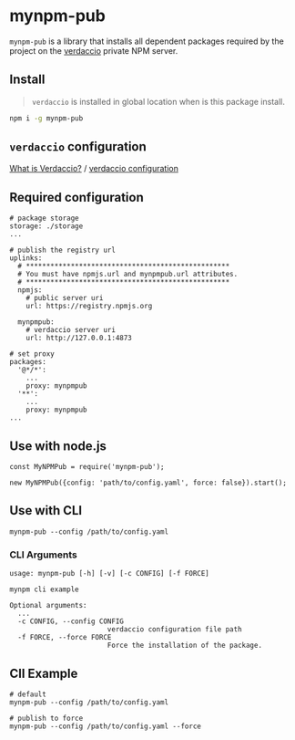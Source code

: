 
# mynpm-pub

`mynpm-pub` is a library that installs all dependent packages required by the project on the [verdaccio](http://www.verdaccio.org/docs/en/configuration.html) private NPM server.

## Install

> `verdaccio` is installed in global location when is this package install.

```bash
npm i -g mynpm-pub
```

## `verdaccio` configuration

[What is Verdaccio?](http://www.verdaccio.org/docs/en/what-is-verdaccio.html) / [verdaccio configuration](http://www.verdaccio.org/docs/en/configuration.html)

## Required configuration

```
# package storage
storage: ./storage
...

# publish the registry url
uplinks:
  # **************************************************
  # You must have npmjs.url and mynpmpub.url attributes.
  # **************************************************
  npmjs:
    # public server uri
    url: https://registry.npmjs.org

  mynpmpub:
    # verdaccio server uri
    url: http://127.0.0.1:4873

# set proxy
packages:
  '@*/*':
	...
    proxy: mynpmpub
  '**':
    ...
    proxy: mynpmpub
...
```

## Use with node.js

```
const MyNPMPub = require('mynpm-pub');

new MyNPMPub({config: 'path/to/config.yaml', force: false}).start();
```

## Use with CLI

```
mynpm-pub --config /path/to/config.yaml
```

### CLI Arguments

```
usage: mynpm-pub [-h] [-v] [-c CONFIG] [-f FORCE]

mynpm cli example

Optional arguments:
  ...
  -c CONFIG, --config CONFIG
                        verdaccio configuration file path
  -f FORCE, --force FORCE
                        Force the installation of the package.
```

## ClI Example

```
# default
mynpm-pub --config /path/to/config.yaml

# publish to force
mynpm-pub --config /path/to/config.yaml --force
```




